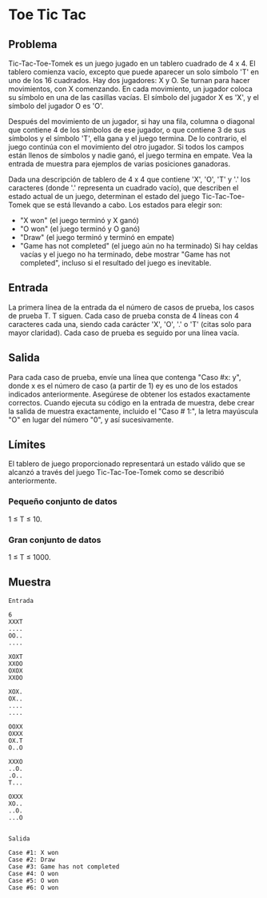 # Toe Tic Tac

## Problema

Tic-Tac-Toe-Tomek es un juego jugado en un tablero cuadrado de 4 x 4. El tablero comienza vacío, excepto que puede aparecer un solo símbolo 'T' en uno de los 16 cuadrados. Hay dos jugadores: X y O. Se turnan para hacer movimientos, con X comenzando. En cada movimiento, un jugador coloca su símbolo en una de las casillas vacías. El símbolo del jugador X es 'X', y el símbolo del jugador O es 'O'.

Después del movimiento de un jugador, si hay una fila, columna o diagonal que contiene 4 de los símbolos de ese jugador, o que contiene 3 de sus símbolos y el símbolo 'T', ella gana y el juego termina. De lo contrario, el juego continúa con el movimiento del otro jugador. Si todos los campos están llenos de símbolos y nadie ganó, el juego termina en empate. Vea la entrada de muestra para ejemplos de varias posiciones ganadoras.

Dada una descripción de tablero de 4 x 4 que contiene 'X', 'O', 'T' y '.' los caracteres (donde '.' representa un cuadrado vacío), que describen el estado actual de un juego, determinan el estado del juego Tic-Tac-Toe-Tomek que se está llevando a cabo. Los estados para elegir son:

* "X won" (el juego terminó y X ganó)
* "O won" (el juego terminó y O ganó)
* "Draw" (el juego terminó y terminó en empate)
* "Game has not completed" (el juego aún no ha terminado)
Si hay celdas vacías y el juego no ha terminado, debe mostrar "Game has not completed", incluso si el resultado del juego es inevitable.

## Entrada

La primera línea de la entrada da el número de casos de prueba, los casos de prueba T. T siguen. Cada caso de prueba consta de 4 líneas con 4 caracteres cada una, siendo cada carácter 'X', 'O', '.' o 'T' (citas solo para mayor claridad). Cada caso de prueba es seguido por una línea vacía.

## Salida

Para cada caso de prueba, envíe una línea que contenga "Caso #x: y", donde x es el número de caso (a partir de 1) ey es uno de los estados indicados anteriormente. Asegúrese de obtener los estados exactamente correctos. Cuando ejecuta su código en la entrada de muestra, debe crear la salida de muestra exactamente, incluido el "Caso # 1:", la letra mayúscula "O" en lugar del número "0", y así sucesivamente.

## Límites

El tablero de juego proporcionado representará un estado válido que se alcanzó a través del juego Tic-Tac-Toe-Tomek como se describió anteriormente.

### Pequeño conjunto de datos
1 ≤ T ≤ 10.

### Gran conjunto de datos
1 ≤ T ≤ 1000.

## Muestra

```
Entrada

6
XXXT
....
OO..
....

XOXT
XXOO
OXOX
XXOO

XOX.
OX..
....
....

OOXX
OXXX
OX.T
O..O

XXXO
..O.
.O..
T...

OXXX
XO..
..O.
...O


Salida

Case #1: X won
Case #2: Draw
Case #3: Game has not completed
Case #4: O won
Case #5: O won
Case #6: O won

```
